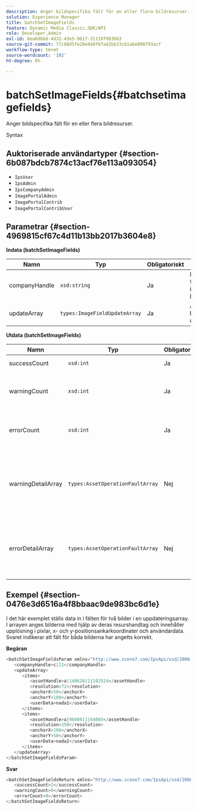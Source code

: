 ```yaml
---
description: Anger bildspecifika fält för en eller flera bildresurser.
solution: Experience Manager
title: batchSetImageFields
feature: Dynamic Media Classic,SDK/API
role: Developer,Admin
exl-id: 8ea6dbb8-4d32-43e5-961f-31110f983663
source-git-commit: 77c88d5fe20e048f6fad2bb23cb1abe090793acf
workflow-type: tm+mt
source-wordcount: '192'
ht-degree: 0%

---
```


# batchSetImageFields{#batchsetimagefields}

Anger bildspecifika fält för en eller flera bildresurser.

Syntax

## Auktoriserade användartyper {#section-6b087bdcb7874c13acf76e113a093054}

* `IpsUser`
* `IpsAdmin`
* `IpsCompanyAdmin`
* `ImagePortalAdmin`
* `ImagePortalContrib`
* `ImagePortalContribUser`

## Parametrar {#section-4969815cf67c4d11b13bb2017b3604e8}

**Indata (batchSetImageFields)**

| Namn | Typ | Obligatoriskt | Beskrivning |
|---|---|---|---|
| companyHandle | `xsd:string` | Ja | Handtaget till företaget som innehåller bildresurserna. |
| updateArray | `types:ImageFieldUpdateArray` | Ja | Arrayen med bildfält uppdateras. |

**Utdata (batchSetImageFields)**

| Namn | Typ | Obligatoriskt | Beskrivning |
|---|---|---|---|
| successCount | `xsd:int` | Ja | Antalet bildfält som har angetts. |
| warningCount | `xsd:int` | Ja | Antalet varningar som genereras när åtgärden försökte ange bildfälten. |
| errorCount | `xsd:int` | Ja | Antalet fel som genererades när åtgärden försökte ange bildfälten. |
| warningDetailArray | `types:AssetOperationFaultArray` | Nej | Arrayen med information som är associerad med resurserna som genererade varningar när åtgärden försökte tillämpa uppdateringarna. |
| errorDetailArray | `types:AssetOperationFaultArray` | Nej | Arrayen med information som är associerad med resurserna som genererade fel när åtgärden försökte tillämpa uppdateringarna. |

## Exempel {#section-0476e3d6516a4f8bbaac9de983bc6d1e}

I det här exemplet ställs data in i fälten för två bilder i en uppdateringsarray. I arrayen anges bilderna med hjälp av deras resurshandtag och innehåller upplösning i pixlar, x- och y-positionsankarkoordinater och användardata. Svaret indikerar att fält för båda bilderna har angetts korrekt.

**Begäran**

```java
<batchSetImageFieldsParam xmlns="http://www.scene7.com/IpsApi/xsd/2008-01-15">
   <companyHandle>c|21</companyHandle>
   <updateArray>
      <items>
         <assetHandle>a|140626|1|102524</assetHandle>
         <resolution>72</resolution>
         <anchorX>50</anchorX>
         <anchorY>100</anchorY>
         <userData>nada1</userData>
      </items>
      <items>
         <assetHandle>a|96680|1|64865</assetHandle>
         <resolution>150</resolution>
         <anchorX>100</anchorX>
         <anchorY>50</anchorY>
         <userData>nada2</userData>
      </items>
   </updateArray>
</batchSetImageFieldsParam>
```

**Svar**

```java
<batchSetImageFieldsReturn xmlns="http://www.scene7.com/IpsApi/xsd/2008-01-15">
   <successCount>2</successCount>
   <warningCount>0</warningCount>
   <errorCount>0</errorCount>
</batchSetImageFieldsReturn>
```
